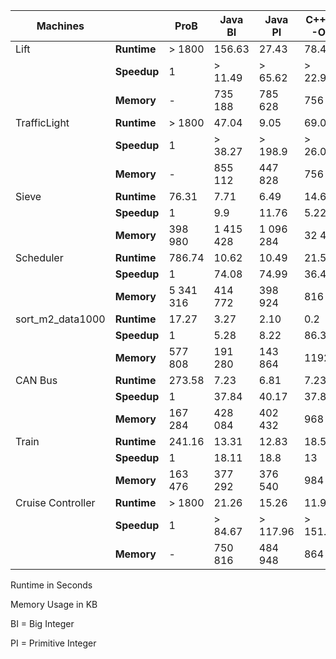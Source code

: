 | Machines          |             | ProB      | Java BI   | Java PI   | C++ PI -O1 | C++ PI -O2 |
|-------------------|-------------|-----------|-----------|-----------|------------|------------|
| Lift              | **Runtime** | > 1800    | 156.63    | 27.43     | 78.42      | 0.00       |
|                   | **Speedup** | 1         | > 11.49   | > 65.62   | > 22.95    | > 180 000  |
|                   | **Memory**  | -         | 735 188   | 785 628   | 756        | 736        |
| TrafficLight      | **Runtime** | > 1800    | 47.04     | 9.05      | 69.09      | 0.00       |
|                   | **Speedup** | 1         | > 38.27   | > 198.9   | > 26.05    | > 180 000  |
|                   | **Memory**  | -         | 855 112   | 447 828   | 756        | 736        |
| Sieve             | **Runtime** | 76.31     | 7.71      | 6.49      | 14.63      | 8.94       |
|                   | **Speedup** | 1         | 9.9       | 11.76     | 5.22       | 8.54       |
|                   | **Memory**  | 398 980   | 1 415 428 | 1 096 284 | 32 472     | 35 732     |
| Scheduler         | **Runtime** | 786.74    | 10.62     | 10.49     | 21.57      | 10.32      |
|                   | **Speedup** | 1         | 74.08     | 74.99     | 36.47      | 76.23      |
|                   | **Memory**  | 5 341 316 | 414 772   | 398 924   | 816        | 820        |
| sort_m2_data1000  | **Runtime** | 17.27     | 3.27      | 2.10      | 0.2        | 0.03       |
|                   | **Speedup** | 1         | 5.28      | 8.22      | 86.35      | 575.67     |
|                   | **Memory**  | 577 808   | 191 280   | 143 864   | 1192       | 1104       |
| CAN Bus           | **Runtime** | 273.58    | 7.23      | 6.81      | 7.23       | 2.91       |
|                   | **Speedup** | 1         | 37.84     | 40.17     | 37.84      | 94.01      |
|                   | **Memory**  | 167 284   | 428 084   | 402 432   | 968        | 952        |
| Train             | **Runtime** | 241.16    | 13.31     | 12.83     | 18.55      | 8.10       |
|                   | **Speedup** | 1         | 18.11     | 18.8      | 13         | 29.77      |
|                   | **Memory**  | 163 476   | 377 292   | 376 540   | 984        | 1016       |
| Cruise Controller | **Runtime** | > 1800    | 21.26     | 15.26     | 11.90      | 0.30       |
|                   | **Speedup** | 1         | > 84.67   | > 117.96  | > 151.26   | > 6000     |
|                   | **Memory**  | -         | 750 816   | 484 948   | 864        | 820        |

Runtime in Seconds

Memory Usage in KB

BI = Big Integer

PI = Primitive Integer
